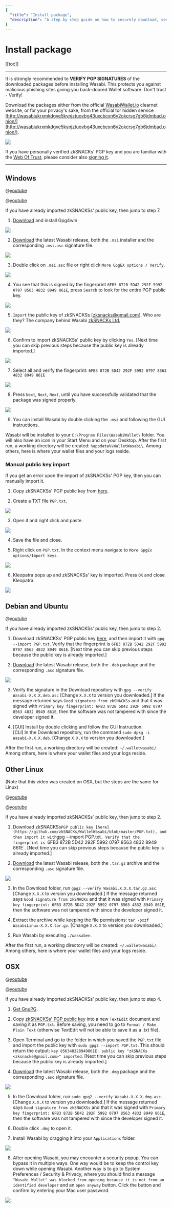 ```yaml
---
{
  "title": "Install package",
  "description": "A step by step guide on how to securely download, verify and install the software packages of Wasabi for Linux, Windows and Mac. This is the Wasabi documentation, an archive of knowledge about the open-source, non-custodial and privacy-focused Bitcoin wallet for desktop."
}
---
```


# Install package

[[toc]]

---

It is strongly recommended to **VERIFY PGP SIGNATURES** of the downloaded packages before installing Wasabi. This protects you against malicious phishing sites giving you back-doored Wallet software.
Don't trust - Verify!

Download the packages either from the official [WasabiWallet.io](https://wasabiwallet.io/) clearnet website, or for your privacy's sake, from the official tor hidden service [http://wasabiukrxmkdgve5kynjztuovbg43uxcbcxn6y2okcrsg7gb6jdmbad.onion/](http://wasabiukrxmkdgve5kynjztuovbg43uxcbcxn6y2okcrsg7gb6jdmbad.onion/).

![](/DownloadAll.png)

If you have personally verified zkSNACKs' PGP key and you are familiar with the [Web Of Trust](https://security.stackexchange.com/questions/147447/gpg-why-is-my-trusted-key-not-certified-with-a-trusted-signature), please consider also [signing it](https://www.gnupg.org/gph/en/manual/x334.html).

---

## Windows

@[youtube](tkaaC8yET1o)

@[youtube](D8U53PFEsVk)

If you have already imported zkSNACKSs' public key, then jump to step 7.

1. [Download](https://www.gnupg.org/download/index.html) and install Gpg4win

![](/InstallWindowsGpgp4winSetup.png)

2. [Download](https://wasabiwallet.io) the latest Wasabi release, both the `.msi` installer and the corresponding `.msi.asc` signature file.

![](/DownloadWindows.png)

3. Double click on `.msi.asc` file or right click `More GpgEX options / Verify`.

![](/InstallWindowsGUIVerify.png)

4. You see that this is signed by the fingerprint `6FB3 872B 5D42 292F 5992 0797 8563 4832 8949 861E`, press `Search` to look for the entire PGP public key.

![](/InstallWindowsKleopatraSearchPGP.png)

5. `Import` the public key of zkSNACKSs [zksnacks@gmail.com]. Who are they? The company behind Wasabi [zkSNACKs Ltd.](https://zksnacks.com/)

![](/InstallWindowsKleopatraImportPGP.png)

6. Confirm to import zkSNACKSs' public key by clicking `Yes`.
[Next time you can skip previous steps because the public key is already imported.]

![](/InstallWindowsKleopatraPGPConfirm.png)

7. Select all and verify the fingerprint: `6FB3 872B 5D42 292F 5992 0797 8563 4832 8949 861E`

![](/InstallWindowsKleopatraVerifyFingerprint.png)

8. Press `Next`, `Next`, `Next`, until you have successfully validated that the package was signed properly.

![](/InstallWindowsKleopatraValidSig.png)

9. You can install Wasabi by double clicking the `.msi` and following the GUI instructions.

Wasabi will be installed to your `C:\Program Files\WasabiWallet\` folder.
You will also have an icon in your Start Menu and on your Desktop. After the first run, a working directory will be created: `%appdata%\WalletWasabi\`.
Among others, here is where your wallet files and your logs reside.

### Manual public key import

If you get an error upon the import of zkSNACKSs' PGP key, then you can manually import it.

1. Copy zkSNACKSs' PGP public key from [here](https://github.com/zkSNACKs/WalletWasabi/blob/master/PGP.txt).

2. Create a TXT file `PGP.txt`.

![](/InstallWindowsImportPGPManualNewFile.png)

3. Open it and right click and paste.

![](/InstallWindowsImportPGPManualText.png)

4. Save the file and close.

5. Right click on `PGP.txt`.
In the context menu navigate to `More GpgEx options/Import keys`.

![](/InstallWindowsImportPGPManualImport.png)

6. Kleopatra pops up and zkSNACKSs' key is imported.
Press `OK` and close Kleopatra.

![](/InstallWindowsImportPGPManualKleopatra.png)


## Debian and Ubuntu

@[youtube](DUc9A76rwX4)

If you have already imported zkSNACKSs' public key, then jump to step 2.

1. Download zkSNACKSs' PGP public key [here](https://github.com/zkSNACKs/WalletWasabi/blob/master/PGP.txt), and then import it with `gpg --import PGP.txt`.
Verify that the fingerprint is `6FB3 872B 5D42 292F 5992 0797 8563 4832 8949 861E`.
[Next time you can skip previous steps because the public key is already imported.]

2. [Download](https://wasabiwallet.io) the latest Wasabi release, both the `.deb` package and the corresponding `.asc` signature file.

![](/DownloadDeb.png)

3. Verify the signature in the Download repository with `gpg --verify Wasabi-X.X.X.deb.asc` [Change `X.X.X` to version you downloaded.]
If the message returned says `Good signature from zkSNACKSs` and that it was signed with `Primary key fingerprint: 6FB3 872B 5D42 292F 5992 0797 8563 4832 8949 861E`, then the software was not tampered with since the developer signed it.

4. [GUI] Install by double clicking and follow the GUI Instruction. </br>
   [CLI] In the Download repository, run the command `sudo dpkg -i Wasabi-X.X.X.deb`. [Change `X.X.X` to version you downloaded.]

After the first run, a working directory will be created: `~/.walletwasabi/`.
Among others, here is where your wallet files and your logs reside.

## Other Linux

(Note that this video was created on OSX, but the steps are the same for Linux)

@[youtube](qFbv_b-bju4)

@[youtube](zPKpC9cRcZo)

If you have already imported zkSNACKSs` public key, then jump to step 2.

1. Download zkSNACKSs` PGP public key [here](https://github.com/zkSNACKs/WalletWasabi/blob/master/PGP.txt), and then import it with `gpg --import PGP.txt`.
Verify that the fingerprint is `6FB3 872B 5D42 292F 5992 0797 8563 4832 8949 861E`.
[Next time you can skip previous steps because the public key is already imported.]

2. [Download](https://wasabiwallet.io) the latest Wasabi release, both the `.tar.gz` archive and the corresponding `.asc` signature file.

![](/DownloadTar.png)

3. In the Download folder, run `gpg2 --verify Wasabi.X.X.X.tar.gz.asc`.
[Change `X.X.X` to version you downloaded.]
If the message returned says `Good signature from zkSNACKs` and that it was signed with `Primary key fingerprint: 6FB3 872B 5D42 292F 5992 0797 8563 4832 8949 861E`, then the software was not tampered with since the developer signed it.

4. Extract the archive while keeping the file permissions: `tar -pxzf WasabiLinux-X.X.X.tar.gz`. [Change `X.X.X` to version you downloaded.]

5. Run Wasabi by executing `./wassabee`.

After the first run, a working directory will be created: `~/.walletwasabi/`.
Among others, here is where your wallet files and your logs reside.

## OSX

@[youtube](_Zmc54XYzBA)

@[youtube](UZ9z5COXaG0)

If you have already imported zkSNACKSs' public key, then jump to step 4.

1. [Get GnuPG](https://www.gnupg.org/download/index.html).

2. Copy [zkSNACKSs' PGP public key](https://github.com/zkSNACKs/WalletWasabi/blob/master/PGP.txt) into a new `TextEdit` document and saving it as `PGP.txt`.
Before saving, you need to go to `Format / Make Plain Text` (otherwise TextEdit will not be able to save it as a .txt file).

3. Open Terminal and go to the folder in which you saved the `PGP.txt` file and import the public key with `sudo gpg2 --import PGP.txt`.
This should return the output: `key 856348328949861E: public key "zkSNACKs <zksnacks@gmail.com>" imported`.
[Next time you can skip previous steps because the public key is already imported.]

4. [Download](https://wasabiwallet.io) the latest Wasabi release, both the `.dmg` package and the corresponding `.asc` signature file.

![](/DownloadMac.png)

5. In the Download folder, run `sudo gpg2 --verify Wasabi-X.X.X.dmg.asc`.
[Change `X.X.X` to version you downloaded.]
If the message returned says `Good signature from zkSNACKSs` and that it was signed with `Primary key fingerprint: 6FB3 872B 5D42 292F 5992 0797 8563 4832 8949 861E`, then the software was not tampered with since the developer signed it.

6. Double click `.dmg` to open it.

7. Install Wasabi by dragging it into your `Applications` folder.

![](/InstallMacDragDrop.png)

8. After opening Wasabi, you may encounter a security popup.
You can bypass it in multiple ways.
One way would be to keep the control key down while opening Wasabi.
Another way is to go to System Preferences / Security & Privacy, where you should find a message `"Wasabi Wallet" was blocked from opening because it is not from an identified developer` and an `open anyway` button.
Click the button and confirm by entering your Mac user password.

![](/InstallMacConfirmOpen.png)
